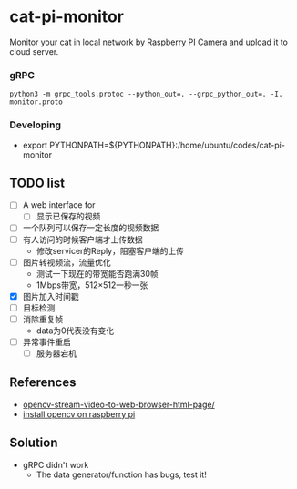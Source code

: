 # cat-pi-monitor
Monitor your cat in local network by Raspberry PI Camera and upload it to cloud server.

### gRPC

```shell
python3 -m grpc_tools.protoc --python_out=. --grpc_python_out=. -I. monitor.proto
```

### Developing

* export PYTHONPATH=${PYTHONPATH}:/home/ubuntu/codes/cat-pi-monitor

## TODO list

- [ ] A web interface for 
    - [ ] 显示已保存的视频
- [ ] 一个队列可以保存一定长度的视频数据
- [ ] 有人访问的时候客户端才上传数据
    * 修改servicer的Reply，阻塞客户端的上传
- [ ] 图片转视频流，流量优化
    * 测试一下现在的带宽能否跑满30帧
    * 1Mbps带宽，512×512一秒一张
- [x] 图片加入时间戳
- [ ] 目标检测
- [ ] 消除重复帧
    * data为0代表没有变化
- [ ] 异常事件重启
    - [ ] 服务器宕机

## References

- [opencv-stream-video-to-web-browser-html-page/](https://www.pyimagesearch.com/2019/09/02/opencv-stream-video-to-web-browser-html-page/)
- [install opencv on raspberry pi](https://zhuanlan.zhihu.com/p/92184435)

## Solution

* gRPC didn't work
    - The data generator/function has bugs, test it!